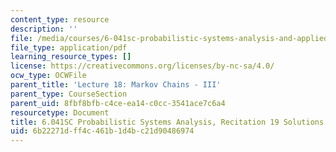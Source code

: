 ```yaml
---
content_type: resource
description: ''
file: /media/courses/6-041sc-probabilistic-systems-analysis-and-applied-probability-fall-2013/6b22271dff4c461b1d4bc21d90486974_MIT6_041SCF13_rec19_sol.pdf
file_type: application/pdf
learning_resource_types: []
license: https://creativecommons.org/licenses/by-nc-sa/4.0/
ocw_type: OCWFile
parent_title: 'Lecture 18: Markov Chains - III'
parent_type: CourseSection
parent_uid: 8fbf8bfb-c4ce-ea14-c0cc-3541ace7c6a4
resourcetype: Document
title: 6.041SC Probabilistic Systems Analysis, Recitation 19 Solutions
uid: 6b22271d-ff4c-461b-1d4b-c21d90486974
---
```

